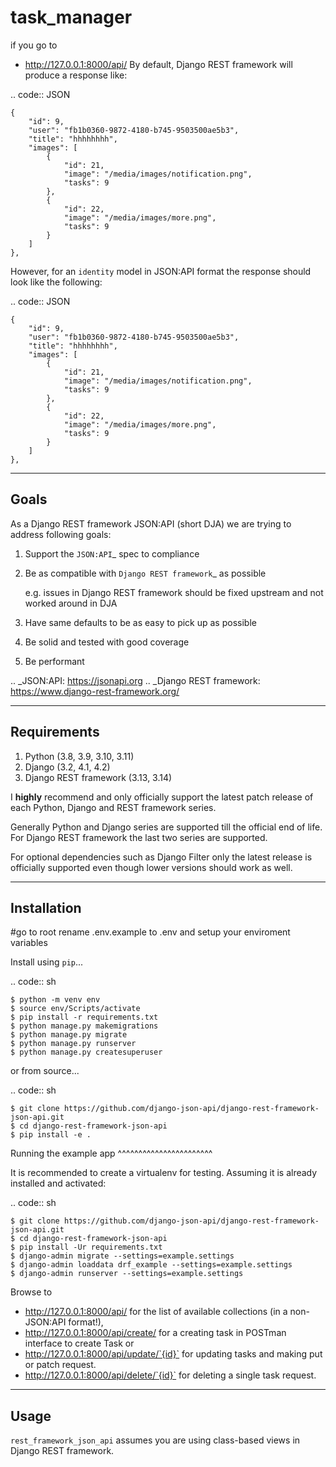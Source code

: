 # task_manager
if you go to
* http://127.0.0.1:8000/api/
By default, Django REST framework will produce a response like:

.. code:: JSON

    {
        "id": 9,
        "user": "fb1b0360-9872-4180-b745-9503500ae5b3",
        "title": "hhhhhhhh",
        "images": [
            {
                "id": 21,
                "image": "/media/images/notification.png",
                "tasks": 9
            },
            {
                "id": 22,
                "image": "/media/images/more.png",
                "tasks": 9
            }
        ]
    },


However, for an ``identity`` model in JSON:API format the response should look
like the following:

.. code:: JSON

    {
        "id": 9,
        "user": "fb1b0360-9872-4180-b745-9503500ae5b3",
        "title": "hhhhhhhh",
        "images": [
            {
                "id": 21,
                "image": "/media/images/notification.png",
                "tasks": 9
            },
            {
                "id": 22,
                "image": "/media/images/more.png",
                "tasks": 9
            }
        ]
    },


-----
Goals
-----

As a Django REST framework JSON:API (short DJA) we are trying to address following goals:

1. Support the `JSON:API`_ spec to compliance

2. Be as compatible with `Django REST framework`_ as possible

   e.g. issues in Django REST framework should be fixed upstream and not worked around in DJA

3. Have same defaults to be as easy to pick up as possible

4. Be solid and tested with good coverage

5. Be performant

.. _JSON:API: https://jsonapi.org
.. _Django REST framework: https://www.django-rest-framework.org/

------------
Requirements
------------

1. Python (3.8, 3.9, 3.10, 3.11)
2. Django (3.2, 4.1, 4.2)
3. Django REST framework (3.13, 3.14)

I **highly** recommend and only officially support the latest patch release of each Python, Django and REST framework series.

Generally Python and Django series are supported till the official end of life. For Django REST framework the last two series are supported.

For optional dependencies such as Django Filter only the latest release is officially supported even though lower versions should work as well.

------------
Installation
------------
#go to root rename .env.example to .env and setup your enviroment variables

Install using ``pip``...

.. code:: sh

    $ python -m venv env
    $ source env/Scripts/activate
    $ pip install -r requirements.txt
    $ python manage.py makemigrations
    $ python manage.py migrate
    $ python manage.py runserver
    $ python manage.py createsuperuser

or from source...

.. code:: sh

    $ git clone https://github.com/django-json-api/django-rest-framework-json-api.git
    $ cd django-rest-framework-json-api
    $ pip install -e .




Running the example app
^^^^^^^^^^^^^^^^^^^^^^^

It is recommended to create a virtualenv for testing. Assuming it is already
installed and activated:

.. code:: sh

    $ git clone https://github.com/django-json-api/django-rest-framework-json-api.git
    $ cd django-rest-framework-json-api
    $ pip install -Ur requirements.txt
    $ django-admin migrate --settings=example.settings
    $ django-admin loaddata drf_example --settings=example.settings
    $ django-admin runserver --settings=example.settings

Browse to

* http://127.0.0.1:8000/api/ for the list of available collections (in a non-JSON:API format!),
* http://127.0.0.1:8000/api/create/ for a creating task in POSTman interface to create Task or
* http://127.0.0.1:8000/api/update/`{id}` for updating tasks and making put or patch request.
* http://127.0.0.1:8000/api/delete/`{id}` for deleting a single task request.

-----
Usage
-----


``rest_framework_json_api`` assumes you are using class-based views in Django
REST framework.

